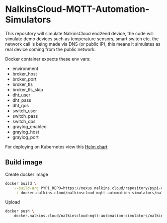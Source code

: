 NalkinsCloud-MQTT-Automation-Simulators
=======================================

This repository will simulate NalkinsCloud end2end device, the code will simulate demo devices such as temperature sensors, smart switch etc. 
the network call is being made via DNS (or public IP), 
this means it simulates as real device coming from the public network.  

Docker container expects these env vars:
- environment
- broker_host
- broker_port
- broker_tls
- broker_tls_skip
- dht_user
- dht_pass
- dht_qos
- switch_user
- switch_pass
- switch_qos
- graylog_enabled
- graylog_host
- graylog_port

For deploying on Kubernetes view this [Helm chart](https://github.com/ArieLevs/Kubernetes-Helm-Charts/tree/master/charts/nalkinscloud-mqtt-simulators)

Build image
-----------
Create docker image   
```bash
docker build \
    --build-arg PYPI_REPO=https://nexus.nalkins.cloud/repository/pypi-repo/simple \
    -t docker.nalkins.cloud/nalkinscloud-mqtt-automation-simulators/nalkinscloud-mqtt-automation-simulators:latest .
```  

Upload 
```bash
docker push \
    docker.nalkins.cloud/nalkinscloud-mqtt-automation-simulators/nalkinscloud-mqtt-automation-simulators:latest
```
